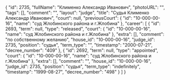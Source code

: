 {
    "id": 2735,
    "fullName": "Клименко Александр Иванович",
    "photoURL": "",
    "tags": [],
    "comment": "",
    "layout": "judge",
    "title": "Судья Клименко Александр Иванович",
    "court": null,
    "previousCourt": {
        "id": "10-000-00-16",
        "name": "суд Жлобинского района и г.Жлобина"
    },
    "career": [
        {
            "id": 2693,
            "term": null,
            "type": "released",
            "court": {
                "id": "10-000-00-16",
                "name": "суд Жлобинского района и г.Жлобина"
            },
            "extra": [],
            "comment": "по собственному желанию",
            "house_id": "10-000-00-16",
            "judge_id": 2735,
            "position": "судья",
            "term_type": "",
            "timestamp": "2000-07-21",
            "decree_number": "409"
        },
        {
            "id": 2692,
            "term": null,
            "type": "appointed",
            "court": {
                "id": "10-000-00-16",
                "name": "суд Жлобинского района и г.Жлобина"
            },
            "extra": [],
            "comment": "",
            "house_id": "10-000-00-16",
            "judge_id": 2735,
            "position": "судья",
            "term_type": "indefinitely",
            "timestamp": "1999-08-27",
            "decree_number": "498"
        }
    ]
}